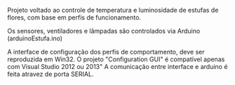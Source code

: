 Projeto voltado ao controle de temperatura e luminosidade de estufas de flores, com base em perfis de funcionamento.

Os sensores, ventiladores e lâmpadas são controlados via Arduino (arduinoEstufa.ino)

A interface de configuração dos perfis de comportamento, deve ser reproduzida em Win32. O projeto "Configuration GUI" é compatível apenas com Visual Studio 2012 ou 2013"
A comunicação entre interface e arduino é feita atravez de porta SERIAL.
